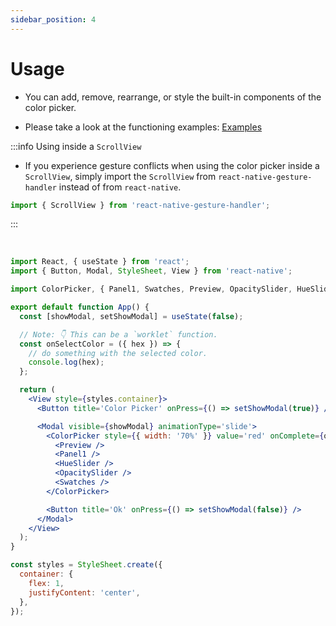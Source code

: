 ```yaml
---
sidebar_position: 4
---
```


# Usage

- You can add, remove, rearrange, or style the built-in components of the color picker.

- Please take a look at the functioning examples: [Examples](./Examples)

:::info
Using inside a `ScrollView`

- If you experience gesture conflicts when using the color picker inside a `ScrollView`, simply import the `ScrollView` from `react-native-gesture-handler` instead of from `react-native`.

```ts
import { ScrollView } from 'react-native-gesture-handler';
```

:::

<br/>

```jsx
import React, { useState } from 'react';
import { Button, Modal, StyleSheet, View } from 'react-native';

import ColorPicker, { Panel1, Swatches, Preview, OpacitySlider, HueSlider } from 'reanimated-color-picker';

export default function App() {
  const [showModal, setShowModal] = useState(false);

  // Note: 👇 This can be a `worklet` function.
  const onSelectColor = ({ hex }) => {
    // do something with the selected color.
    console.log(hex);
  };

  return (
    <View style={styles.container}>
      <Button title='Color Picker' onPress={() => setShowModal(true)} />

      <Modal visible={showModal} animationType='slide'>
        <ColorPicker style={{ width: '70%' }} value='red' onComplete={onSelectColor}>
          <Preview />
          <Panel1 />
          <HueSlider />
          <OpacitySlider />
          <Swatches />
        </ColorPicker>

        <Button title='Ok' onPress={() => setShowModal(false)} />
      </Modal>
    </View>
  );
}

const styles = StyleSheet.create({
  container: {
    flex: 1,
    justifyContent: 'center',
  },
});
```
